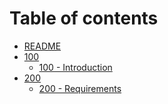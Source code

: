# Table of contents

* [README](README.md)
* [100](<README (1).md>)
  * [100 - Introduction](100/README.md)
* [200](200/README.md)
  * [200 - Requirements](200/200-requirements.md)
